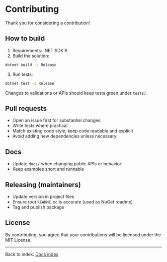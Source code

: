 # Contributing

Thank you for considering a contribution!

## How to build

1. Requirements: .NET SDK 9
2. Build the solution:

```bash
dotnet build -c Release
```

3. Run tests:

```bash
dotnet test -c Release
```

Changes to validations or APIs should keep tests green under `tests/`.

## Pull requests

- Open an issue first for substantial changes
- Write tests where practical
- Match existing code style; keep code readable and explicit
- Avoid adding new dependencies unless necessary

## Docs

- Update `docs/` when changing public APIs or behavior
- Keep examples short and runnable

## Releasing (maintainers)

- Update version in project files
- Ensure root `README.md` is accurate (used as NuGet readme)
- Tag and publish package

## License

By contributing, you agree that your contributions will be licensed under the MIT License.

---

Back to index: [Docs index](README.md)
